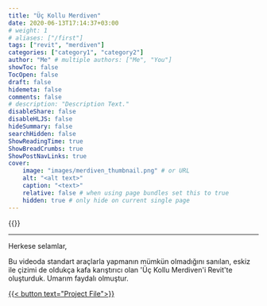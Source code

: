 ```yaml
---
title: "Üç Kollu Merdiven"
date: 2020-06-13T17:14:37+03:00
# weight: 1
# aliases: ["/first"]
tags: ["revit", "merdiven"]
categories: ["category1", "category2"]
author: "Me" # multiple authors: ["Me", "You"]
showToc: false
TocOpen: false
draft: false
hidemeta: false
comments: false
# description: "Description Text."
disableShare: false
disableHLJS: false
hideSummary: false
searchHidden: false
ShowReadingTime: true
ShowBreadCrumbs: true
ShowPostNavLinks: true
cover:
    image: "images/merdiven_thumbnail.png" # or URL
    alt: "<alt text>"
    caption: "<text>"
    relative: false # when using page bundles set this to true
    hidden: true # only hide on current single page
---
```


{{<youtube JU_2uzPnSIY>}}

---
Herkese selamlar,

Bu videoda standart araçlarla yapmanın mümkün olmadığını sanılan, eskiz ile çizimi de oldukça kafa karıştırıcı olan 'Üç Kollu Merdiven'i Revit'te oluşturduk. Umarım faydalı olmuştur.

<a href="files/UcKolluMerdiven.rvt" download>
    {{< button text="Project File">}}
</a>